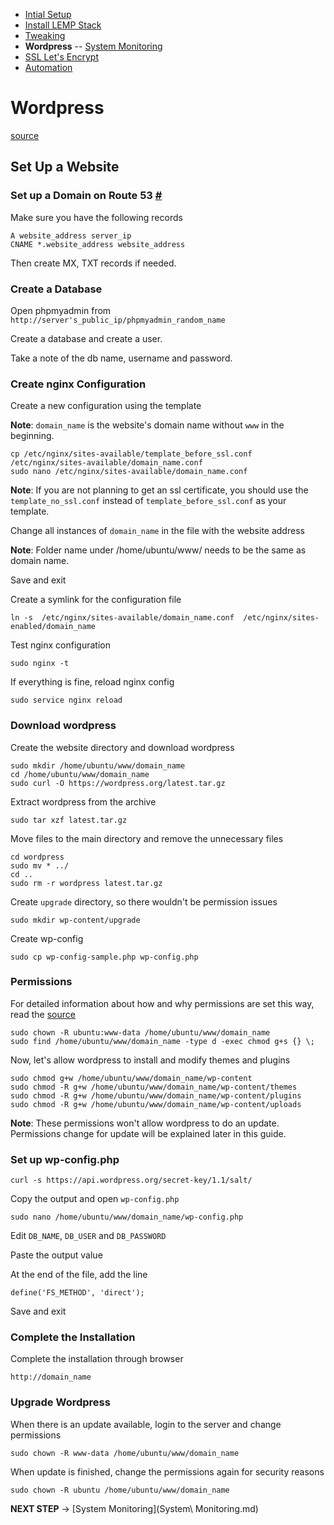 - [Intial Setup](Initial%20Setup.md)
- [Install LEMP Stack](Install%20LEMP.md)
- [Tweaking](Tweaking.md)
- **Wordpress**
-- [System Monitoring](System%20Monitoring.md)
- [SSL Let's Encrypt](SSL%20Let's%20Encrypt.md)
- [Automation](Automation.md)

# Wordpress

[source](https://www.digitalocean.com/community/tutorials/how-to-install-wordpress-with-lemp-on-ubuntu-16-04)

## Set Up a Website

### Set up a Domain on Route 53 [#](https://console.aws.amazon.com/route53/home)

Make sure you have the following records
```
A website_address server_ip
CNAME *.website_address website_address
```

Then create MX, TXT records if needed.

### Create a Database

Open phpmyadmin from `http://server's_public_ip/phpmyadmin_random_name`

Create a database and create a user.

Take a note of the db name, username and password.

### Create nginx Configuration

Create a new configuration using the template

**Note**: `domain_name` is the website's domain name without `www` in the beginning.
```
cp /etc/nginx/sites-available/template_before_ssl.conf /etc/nginx/sites-available/domain_name.conf
sudo nano /etc/nginx/sites-available/domain_name.conf
```

**Note**: If you are not planning to get an ssl certificate, you should use the `template_no_ssl.conf` instead of `template_before_ssl.conf` as your template.

Change all instances of `domain_name` in the file with the website address

**Note**: Folder name under /home/ubuntu/www/ needs to be the same as domain name.

Save and exit

Create a symlink for the configuration file
```
ln -s  /etc/nginx/sites-available/domain_name.conf  /etc/nginx/sites-enabled/domain_name
```

Test nginx configuration
```
sudo nginx -t
```

If everything is fine, reload nginx config
```
sudo service nginx reload
```

### Download wordpress

Create the website directory and download wordpress
```
sudo mkdir /home/ubuntu/www/domain_name
cd /home/ubuntu/www/domain_name
sudo curl -O https://wordpress.org/latest.tar.gz
```

Extract wordpress from the archive
```
sudo tar xzf latest.tar.gz
```

Move files to the main directory and remove the unnecessary files
```
cd wordpress
sudo mv * ../
cd ..
sudo rm -r wordpress latest.tar.gz
```

Create `upgrade` directory, so there wouldn't be permission issues
```
sudo mkdir wp-content/upgrade
```

Create wp-config
```
sudo cp wp-config-sample.php wp-config.php
```

### Permissions

For detailed information about how and why permissions are set this way, read the [source](https://www.digitalocean.com/community/tutorials/how-to-install-wordpress-with-lemp-on-ubuntu-16-04)

```
sudo chown -R ubuntu:www-data /home/ubuntu/www/domain_name
sudo find /home/ubuntu/www/domain_name -type d -exec chmod g+s {} \;
```

Now, let's allow wordpress to install and modify themes and plugins
```
sudo chmod g+w /home/ubuntu/www/domain_name/wp-content
sudo chmod -R g+w /home/ubuntu/www/domain_name/wp-content/themes
sudo chmod -R g+w /home/ubuntu/www/domain_name/wp-content/plugins
sudo chmod -R g+w /home/ubuntu/www/domain_name/wp-content/uploads
```

**Note**: These permissions won't allow wordpress to do an update. Permissions change for update will be explained later in this guide.

### Set up wp-config.php

```
curl -s https://api.wordpress.org/secret-key/1.1/salt/
```

Copy the output and open `wp-config.php`
```
sudo nano /home/ubuntu/www/domain_name/wp-config.php
```

Edit `DB_NAME`, `DB_USER` and `DB_PASSWORD`

Paste the output value

At the end of the file, add the line
```
define('FS_METHOD', 'direct');
```

Save and exit

### Complete the Installation

Complete the installation through browser
```
http://domain_name
```

### Upgrade Wordpress

When there is an update available, login to the server and change permissions
```
sudo chown -R www-data /home/ubuntu/www/domain_name
```

When update is finished, change the permissions again for security reasons
```
sudo chown -R ubuntu /home/ubuntu/www/domain_name
```

**NEXT STEP** -> [System Monitoring](System\ Monitoring.md)
